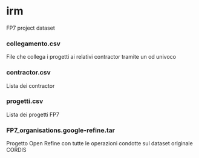 # irm
FP7 project dataset

### collegamento.csv
File che collega i progetti ai relativi contractor tramite un od univoco

### contractor.csv
Lista dei contractor

### progetti.csv
Lista dei progetti FP7

### FP7_organisations.google-refine.tar
Progetto Open Refine con tutte le operazioni condotte sul dataset originale CORDIS